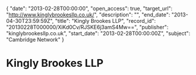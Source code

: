 {
  "date": "2013-02-28T00:00:00", 
  "open_access": true, 
  "target_url": "http://www.kinglybrookesllp.co.uk/", 
  "description": "", 
  "end_date": "2013-04-30T23:59:59Z", 
  "title": "Kingly Brookes LLP", 
  "record_id": "20130228T000000/XiKd0Cv/RJSKE6j3amS4Mw==", 
  "publisher": "kinglybrookesllp.co.uk", 
  "start_date": "2013-02-28T00:00:00Z", 
  "subject": "Cambridge Network"
}

# Kingly Brookes LLP

